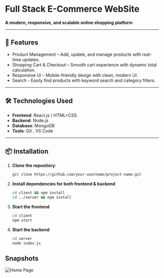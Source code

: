 # Full Stack E-Commerce WebSite 

**A modern, responsive, and scalable online shopping platform**

---

## 🚀 Features

- Product Management – Add, update, and manage products with real-time updates.
- Shopping Cart & Checkout – Smooth cart experience with dynamic total calculation.
- Responsive UI – Mobile-friendly design with clean, modern UI.
- Search - Easily find products with keyword search and category filters.

---

## 🛠️ Technologies Used

- **Frontend**: React.js / HTML+CSS  
- **Backend**: Node.js  
- **Database**: MongoDB   
- **Tools**: Git , VS Code  


---

## 📦 Installation

1. **Clone the repository**:
   ```bash
   git clone https://github.com/your-username/project-name.git

2. **Install dependencies for both frontend & backend**
   ```bash
   cd client && npm install
   cd ../server && npm install

3. **Start the frontend**
   ```bash
   cd client
   npm start

4. **Start the backend**
   ```bash
   cd server
   node index.js

## Snapshots
![Home Page](./assets/Home.png)


